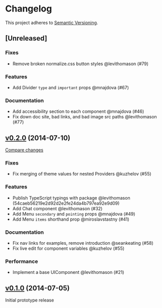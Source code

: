 <!--[ INSTRUCTIONS ]-----------------------------------------------------------

  Add your PR to as line under [Unreleased].  The following headings are allowed:

  ### BREAKING CHANGES
  ### Fixes
  ### Features
  ### Performance
  ### Documentation

  Add a line under the appropriate header using this format:
  - <A helpful short description> @<github username> (<PR number>)

------------------------------------------------------------------------------->
# Changelog
This project adheres to [Semantic Versioning](https://semver.org/spec/v2.0.0.html).

## [Unreleased]

### Fixes
- Remove broken normalize.css button styles @levithomason (#79)

### Features
- Add Divider `type` and `important` props @mnajdova (#67)

### Documentation
- Add accessibility section to each component @mnajdova (#46)
- Fix down doc site, bad links, and bad image src paths @levithomason (#77)

<!--------------------------------[ v0.2.0 ]------------------------------- -->
## [v0.2.0](https://github.com/stardust-ui/react/tree/v0.2.0) (2014-07-10)
[Compare changes](https://github.com/stardust-ui/react/compare/v0.1.0...v0.2.0)

### Fixes
- Fix merging of theme values for nested Providers @kuzhelov (#55)

### Features
- Publish TypeScript typings with package @levithomason (54caeb56219e2d92d2e2fe24da4b797ea92e9d09)
- Add Chat component @levithomason (#32)
- Add Menu `secondary` and `pointing` props @mnajdova (#49)
- Add Menu `items` shorthand prop @miroslavstastny (#41)

### Documentation
- Fix nav links for examples, remove introduction @seankeating (#58)
- Fix live edit for component variables @kuzhelov (#55)

### Performance
- Implement a base UIComponent @levithomason (#21)

<!--------------------------------[ v0.1.0 ]------------------------------- -->
## [v0.1.0](https://github.com/stardust-ui/react/tree/v0.2.0) (2014-07-05)

Initial prototype release
